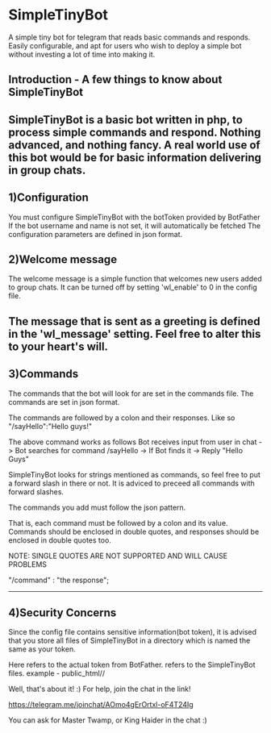 # SimpleTinyBot
A simple tiny bot for telegram that reads basic commands and responds. Easily configurable, and apt for users who wish to deploy a simple bot without investing a lot of time into making it.

Introduction - A few things to know about SimpleTinyBot
--------------------------------------------------------------------------------------------------------
SimpleTinyBot is a basic bot written in php, to process simple commands and respond.
Nothing advanced, and nothing fancy.
A real world use of this bot would be for basic information delivering in group chats. 
---------------------------------------------------------------------------------------------------------
1)Configuration
-------------------------------------------------------------------------------------------------------
You must configure SimpleTinyBot with the botToken provided by BotFather
If the bot username and name is not set, it will automatically be fetched
The configuration parameters are defined in json format.

2)Welcome message
--------------------------------------------------------------------------------------------------------
The welcome message is a simple function that welcomes new users added to group chats.
It can be turned off by setting 'wl_enable' to 0 in the config file.

The message that is sent as a greeting is defined in the 'wl_message' setting.
Feel free to alter this to your heart's will.
--------------------------------------------------------------------------------------------------------

3)Commands
---------------------------------------------------------------------------------------------------------
The commands that the bot will look for are set in the commands file.
The commands are set in json format.

The commands are followed by a colon and their responses. Like so
"/sayHello":"Hello guys!"

The above command works as follows
Bot receives input from user in chat -> Bot searches for command /sayHello -> If Bot finds it -> Reply "Hello Guys"


SimpleTinyBot looks for strings mentioned as commands, so feel free to put a forward slash in there or not.
It is adviced to preceed all commands with forward slashes.

The commands you add must follow the json pattern. 

That is, each command must be followed by a colon and its value.
Commands should be enclosed in double quotes, and responses should be enclosed in double quotes too.

NOTE: SINGLE QUOTES ARE NOT SUPPORTED AND WILL CAUSE PROBLEMS

"/command" : "the response";


------------------------------------------------------------------------------------------------------------

4)Security Concerns
------------------------------------------------------------------------------------------------------------
Since the config file contains sensitive information(bot token), it is advised that you store all files of 
SimpleTinyBot in a directory which is named the same as your token.

Here <token> refers to the actual token from BotFather.
<SimpleTinyBot> refers to the SimpleTinyBot files.
example - public_html/<token>/<SimpleTinyBot>

Well, that's about it! :)
For help, join the chat in the link!

https://telegram.me/joinchat/AOmo4gErOrtxl-oF4T24Ig

You can ask for Master Twamp, or King Haider in the chat :)
